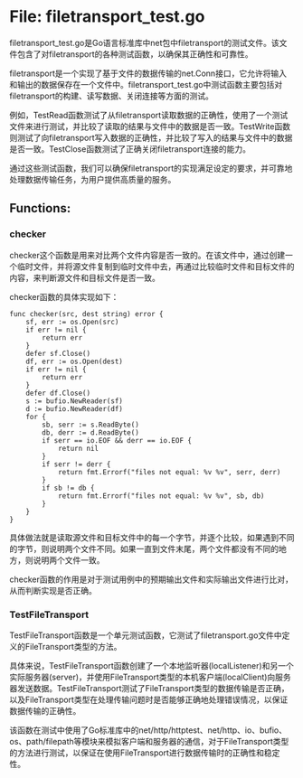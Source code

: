 # File: filetransport_test.go

filetransport_test.go是Go语言标准库中net包中filetransport的测试文件。该文件包含了对filetransport的各种测试函数，以确保其正确性和可靠性。

filetransport是一个实现了基于文件的数据传输的net.Conn接口，它允许将输入和输出的数据保存在一个文件中。filetransport_test.go中测试函数主要包括对filetransport的构建、读写数据、关闭连接等方面的测试。

例如，TestRead函数测试了从filetransport读取数据的正确性，使用了一个测试文件来进行测试，并比较了读取的结果与文件中的数据是否一致。TestWrite函数则测试了向filetransport写入数据的正确性，并比较了写入的结果与文件中的数据是否一致。TestClose函数测试了正确关闭filetransport连接的能力。

通过这些测试函数，我们可以确保filetransport的实现满足设定的要求，并可靠地处理数据传输任务，为用户提供高质量的服务。

## Functions:

### checker

checker这个函数是用来对比两个文件内容是否一致的。在该文件中，通过创建一个临时文件，并将源文件复制到临时文件中去，再通过比较临时文件和目标文件的内容，来判断源文件和目标文件是否一致。

checker函数的具体实现如下：

```
func checker(src, dest string) error {
    sf, err := os.Open(src)
    if err != nil {
        return err
    }
    defer sf.Close()
    df, err := os.Open(dest)
    if err != nil {
        return err
    }
    defer df.Close()
    s := bufio.NewReader(sf)
    d := bufio.NewReader(df)
    for {
        sb, serr := s.ReadByte()
        db, derr := d.ReadByte()
        if serr == io.EOF && derr == io.EOF {
            return nil
        }
        if serr != derr {
            return fmt.Errorf("files not equal: %v %v", serr, derr)
        }
        if sb != db {
            return fmt.Errorf("files not equal: %v %v", sb, db)
        }
    }
}
```

具体做法就是读取源文件和目标文件中的每一个字节，并逐个比较，如果遇到不同的字节，则说明两个文件不同。如果一直到文件末尾，两个文件都没有不同的地方，则说明两个文件一致。

checker函数的作用是对于测试用例中的预期输出文件和实际输出文件进行比对，从而判断实现是否正确。



### TestFileTransport

TestFileTransport函数是一个单元测试函数，它测试了filetransport.go文件中定义的FileTransport类型的方法。

具体来说，TestFileTransport函数创建了一个本地监听器(localListener)和另一个实际服务器(server)，并使用FileTransport类型的本机客户端(localClient)向服务器发送数据。TestFileTransport测试了FileTransport类型的数据传输是否正确，以及FileTransport类型在处理传输问题时是否能够正确地处理错误情况，以保证数据传输的正确性。

该函数在测试中使用了Go标准库中的net/http/httptest、net/http、io、bufio、os、path/filepath等模块来模拟客户端和服务器的通信，对于FileTransport类型的方法进行测试，以保证在使用FileTransport进行数据传输时的正确性和稳定性。



